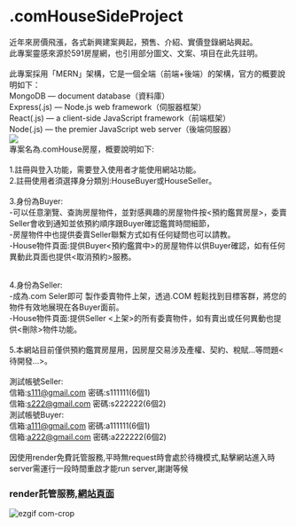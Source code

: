 # .comHouseSideProject
近年來房價飛漲，各式新興建案興起，預售、介紹、實價登錄網站興起。<br/>
此專案靈感來源於591房屋網，也引用部分圖文、文案、項目在此先註明。<br/>
<br/>
此專案採用「MERN」架構，它是一個全端（前端+後端）的架構，官方的概要說明如下：<br/>
MongoDB — document database（資料庫）<br/>
Express(.js) — Node.js web framework（伺服器框架）<br/>
React(.js) — a client-side JavaScript framework（前端框架）<br/>
Node(.js) — the premier JavaScript web server（後端伺服器）<br/>
<img src="https://webimages.mongodb.com/_com_assets/cms/mern-stack-b9q1kbudz0.png?auto=format%2Ccompress"/><br/>
專案名為.comHouse房屋，概要說明如下:<br/>
<br/>
1.註冊與登入功能，需要登入使用者才能使用網站功能。<br/>
2.註冊使用者須選擇身分類別:HouseBuyer或HouseSeller。<br/>
<br/>
3.身份為Buyer:<br/>
  -可以任意瀏覽、查詢房屋物件，並對感興趣的房屋物件按<預約鑑賞房屋>，委賣Seller會收到通知並依預約順序跟Buyer確認鑑賞時間細節，<br/>
  -房屋物件中也提供委賣Seller聯繫方式如有任何疑問也可以請教。<br/>
  -House物件頁面:提供Buyer<預約鑑賞中>的房屋物件以供Buyer確認，如有任何異動此頁面也提供<取消預約>服務。<br/>
  <br/>

4.身份為Seller:<br/>
  -成為.com Seler即可 製作委賣物件上架，透過.COM 輕鬆找到目標客群，將您的物件有效地展現在各Buyer面前。<br/>
  -House物件頁面:提供Seller <上架>的所有委賣物件，如有賣出或任何異動也提供<刪除>物件功能。<br/>
  <br/>
5.本網站目前僅供預約鑑賞房屋用，因房屋交易涉及產權、契約、稅賦...等問題<待開發...>。<br/>
<br/>
測試帳號Seller:<br/>
信箱:s111@gmail.com 密碼:s111111(6個1)<br/>
信箱:s222@gmail.com 密碼:s222222(6個2)<br/>
測試帳號Buyer:<br/>
信箱:a111@gmail.com 密碼:a111111(6個1)<br/>
信箱:a222@gmail.com 密碼:a222222(6個2)<br/>
<br/>
因使用render免費託管服務,平時無request時會處於待機模式,點擊網站進入時server需運行一段時間重啟才能run server,謝謝等候
<h3> render託管服務,<a href="https://comhouse.onrender.com/">網站頁面</a> </h3>

![ezgif com-crop](https://user-images.githubusercontent.com/107973729/218757231-4e484d20-4341-4836-91a3-460d6f925269.gif)
